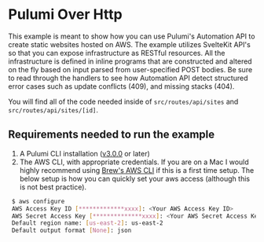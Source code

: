 # Pulumi Over Http

This example is meant to show how you can use Pulumi's Automation API to create static websites hosted on AWS. The example utilizes SvelteKit API's so that you can expose infrastructure as RESTful resources. All the infrastructure is defined in inline programs that are constructed and altered on the fly based on input parsed from user-specified POST bodies. Be sure to read through the handlers to see how Automation API detect structured error cases such as update conflicts (409), and missing stacks (404).

You will find all of the code needed inside of `src/routes/api/sites` and `src/routes/api/sites/[id]`.

## Requirements needed to run the example

1. A Pulumi CLI installation ([v3.0.0](https://www.pulumi.com/docs/install/versions/) or later)
1. The AWS CLI, with appropriate credentials. If you are on a Mac I would highly recommend using [Brew's AWS CLI](https://formulae.brew.sh/formula/awscli) if this is a first time setup. The below setup is how you can quickly set your aws access (although this is not best practice).

```bash
 $ aws configure
 AWS Access Key ID [*************xxxx]: <Your AWS Access Key ID>
 AWS Secret Access Key [**************xxxx]: <Your AWS Secret Access Key>
 Default region name: [us-east-2]: us-east-2
 Default output format [None]: json
```
